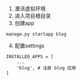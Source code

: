 1. 激活虚拟环境
2. 进入项目根目录
3. 创建app
```
manage.py startapp blog
```
4. 配置settings
```
INSTALLED_APPS = [
    ...
    'blog', # 注册 blog 应用
]
```
